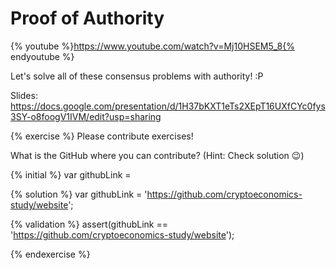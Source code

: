 # Proof of Authority

{% youtube %}https://www.youtube.com/watch?v=Mj10HSEM5_8{% endyoutube %}

Let's solve all of these consensus problems with authority! :P

Slides: https://docs.google.com/presentation/d/1H37bKXT1eTs2XEpT16UXfCYc0fys3SY-o8foogV1IVM/edit?usp=sharing

{% exercise %}
Please contribute exercises!

What is the GitHub where you can contribute? (Hint: Check solution 😉)

{% initial %}
var githubLink =

{% solution %}
var githubLink = 'https://github.com/cryptoeconomics-study/website';

{% validation %}
assert(githubLink == 'https://github.com/cryptoeconomics-study/website');

{% endexercise %}

